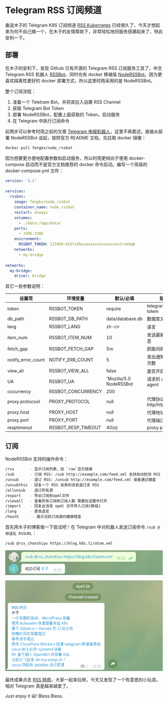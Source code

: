 # Telegram RSS 订阅频道

垂涎木子的 Telegram K8S 订阅频道 [RSS Kubernetes](https://t.me/rss_kubernetes) 已经很久了，今天才想起来为何不自己搞一个，在木子的友情帮助下，非常轻松地将服务搭建起来了，特此安利一下。

## 部署

在木子的安利下，发现 Github 已有开源的 Telegram RSS 订阅服务工具了，中文 Telegram RSS 机器人 [RSSBot](https://github.com/iovxw/rssbot/)。同时也有 docker 移植版 [NodeRSSBot](https://github.com/fengkx/NodeRSSBot)。因为更喜欢隔离性更好的 docker 部署方式，所以这里时雨采用的是 NodeRSSBot。

整个订阅流程：

1. 准备一个 Teletram Bot，并将其拉入自建 RSS Channel
2. 获取 Telegram Bot Token
3. 部署 NodeRSSBot，配置上面获取的 Token，启动服务
4. 在 Telegram 中执行订阅命令

前两步可以参考时雨之前的文章 [Telegram 电报机器人](https://chanshiyu.com/#/post/108)，这里不再累述。直接从部署 NodeRSSBot 说起，按照官方 README 文档，先拉取 docker 镜像：

```sh
docker pull fengkx/node_rssbot
```

因为想要更方便地配置参数和启动服务，所以时雨更倾向于使用 docker-compose 启动而不是官方文档推荐的 docker 命令启动。编写一个简易的 docker-compose.yml 文件：

```yml
version: '3.1'

services:
  rssbot:
    image: fengkx/node_rssbot
    container_name: node_rssbot
    restart: always
    volumes:
      - ./data:/app/data/
    ports:
      - 3306:3306
    environment:
      RSSBOT_TOKEN: 123456:ACEYzXbuuaxxxxxxxxxxxxxxtrvmdq8
    networks:
      - my-bridge

networks:
  my-bridge:
    driver: bridge
```

其它一些参数说明：

| 设置项             | 环境变量            | 默认/必填               | 描述                      |
| ------------------ | ------------------- | ----------------------- | ------------------------- |
| token              | RSSBOT_TOKEN        | require                 | telegram bot token        |
| db_path            | RSSBOT_DB_PATH      | data/database.db        | 数据库文件路径            |
| lang               | RSSBOT_LANG         | zh-cn                   | 语言                      |
| item_num           | RSSBOT_ITEM_NUM     | 10                      | 发送最新几条信息          |
| fetch_gap          | RSSBOT_FETCH_GAP    | 5m                      | 抓取间隔                  |
| notify_error_count | NOTIFY_ERR_COUNT    | 5                       | 发出通知的错误次数        |
| view_all           | RSSBOT_VIEW_ALL     | false                   | 是否开启                  |
| UA                 | RSSBOT_UA           | 'Mozilla/5.0 NodeRSSBot | 请求的 user-agent         |
| cocurrency         | RSSBOT_CONCURRENCY  | 200                     |                           |
| proxy.protocool    | PROXY_PROTOCOL      | null                    | 代理协议 http/https/socks |
| proxy.host         | PROXY_HOST          | null                    | 代理地址                  |
| proxy.port         | PROXY_PORT          | null                    | 代理端口                  |
| resptimeout        | RSSBOT_RESP_TIMEOUT | 40(s)                   | proxy port                |

## 订阅

NodeRSSBot 支持的操作命令：

```sh
/rss       - 显示订阅列表，加 `raw`显示链接
/sub       - 订阅 RSS: /sub http://example.com/feed.xml 支持自动检测 RSS feed
/unsub     - 退订 RSS: /unsub http://example.com/feed.xml 或者通过键盘
/unsubthis - 回复一个 RSS 发来的消息退订该 RSS
/allunsub  - 退订所有源
/export    - 导出订阅到opml文件
/viewall   - 查看所有订阅和订阅人数 需要在设置中打开
/import    - 回复此消息 opml 文件导入订阅(群组)
/lang      - 更改语言
/heath      - 展示活跃订阅源的健康程度
```

首先用木子的博客做一下尝试吧！在 Telegram 中对机器人发送订阅命令 `/sub @频道名 RSSURL`：

```sh
/sub @rss_chanshiyu https://blog.k8s.li/atom.xml
```

![订阅RSS](https://raw.githubusercontent.com/chanshiyucx/yoi/master/2020/Telegram-RSS-订阅频道/订阅RSS.png)

![订阅大成功](https://raw.githubusercontent.com/chanshiyucx/yoi/master/2020/Telegram-RSS-订阅频道/订阅大成功.png)

最终成果点击 [RSS 時雨](https://t.me/rss_chanshiyu)，大家一起来玩呀，今天又发现了一个有意思的小玩具，咱对 Telegram 真是越来越爱了。

Just enjoy it 😃! Bless Bless.
